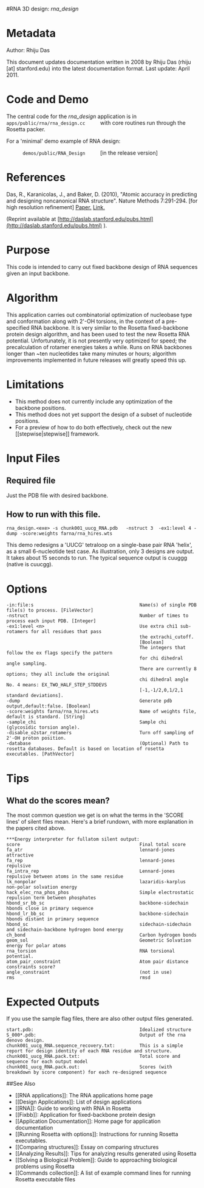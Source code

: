 #RNA 3D design: *rna\_design*

Metadata
========

Author: Rhiju Das

This document updates documentation written in 2008 by Rhiju Das (rhiju [at] stanford.edu) into the latest documentation format. Last update: April 2011.

Code and Demo
=============

The central code for the *rna\_design* application is in `       apps/public/rna/rna_design.cc      ` with core routines run through the Rosetta packer.

For a 'minimal' demo example of RNA design:

`       demos/public/RNA_Design      ` [in the release version]

References
==========

Das, R., Karanicolas, J., and Baker, D. (2010), "Atomic accuracy in predicting and designing noncanonical RNA structure". Nature Methods 7:291-294. [for high resolution refinement] [Paper.](http://www.stanford.edu/~rhiju/DasKaranicolasBaker2010ALL.pdf) [Link.](http://www.nature.com/nmeth/journal/v7/n4/abs/nmeth.1433.html)

(Reprint available at [http://daslab.stanford.edu/pubs.html](http://daslab.stanford.edu/pubs.html) ).

Purpose
===========================================

This code is intended to carry out fixed backbone design of RNA sequences given an input backbone.

Algorithm
=========

This application carries out combinatorial optimization of nucleobase type and conformation along with 2'-OH torsions, in the context of a pre-specified RNA backbone. It is very similar to the Rosetta fixed-backbone protein design algorithm, and has been used to test the new Rosetta RNA potential. Unfortunately, it is not presently very optimized for speed; the precalculation of rotamer energies takes a while. Runs on RNA backbones longer than \~ten nucleotides take many minutes or hours; algorithm improvements implemented in future releases will greatly speed this up.

Limitations
===========

-   This method does not currently include any optimization of the backbone positions.
-   This method does not yet support the design of a subset of nucleotide positions.
-   For a preview of how to do both effectively, check out the new [[stepwise|stepwise]] framework.

Input Files
===========

Required file
-------------

Just the PDB file with desired backbone.

How to run with this file.
---------------------------

```
rna_design.<exe> -s chunk001_uucg_RNA.pdb   -nstruct 3  -ex1:level 4 -dump -score:weights farna/rna_hires.wts
```

This demo redesigns a 'UUCG' tetraloop on a single-base pair RNA 'helix', as a small 6-nucleotide test case. As illustration, only 3 designs are output. It takes about 15 seconds to run. The typical sequence output is cuuggg (native is cuucgg).

Options
=======

```
-in:file:s                                       Name(s) of single PDB file(s) to process. [FileVector]
-nstruct                                         Number of times to process each input PDB. [Integer]
-ex1:level <n>                                   Use extra chi1 sub-rotamers for all residues that pass
                                                 the extrachi_cutoff.
                                                 [Boolean]
                                                 The integers that follow the ex flags specify the pattern
                                                 for chi dihedral angle sampling.
                                                 There are currently 8 options; they all include the original
                                                 chi dihedral angle No. 4 means: EX_TWO_HALF_STEP_STDDEVS
                                                 [-1,-1/2,0,1/2,1 standard deviations].
-dump                                            Generate pdb output,default:false. [Boolean]
-score:weights farna/rna_hires.wts               Name of weights file, default is standard. [String]
-sample_chi                                      Sample chi (glycosidic torsion angle).
-disable_o2star_rotamers                         Turn off sampling of 2'-OH proton position.
-database                                        (Optional) Path to rosetta databases. Default is based on location of rosetta executables. [PathVector]
```

Tips
====

What do the scores mean?
------------------------

The most common question we get is on what the terms in the 'SCORE lines' of silent files mean. Here's a brief rundown, with more explanation in the papers cited above.

```
***Energy interpreter for fullatom silent output:
score                                            Final total score
fa_atr                                           lennard-jones attractive
fa_rep                                           lennard-jones repulsive
fa_intra_rep                                     Lennard-jones repulsive between atoms in the same residue
lk_nonpolar                                      lazaridis-karplus non-polar solvation energy
hack_elec_rna_phos_phos                          Simple electrostatic repulsion term between phosphates
hbond_sr_bb_sc                                   backbone-sidechain hbonds close in primary sequence
hbond_lr_bb_sc                                   backbone-sidechain hbonds distant in primary sequence
hbond_sc                                         sidechain-sidechain and sidechain-backbone hydrogen bond energy
ch_bond                                          Carbon hydrogen bonds
geom_sol                                         Geometric Solvation energy for polar atoms
rna_torsion                                      RNA torsional potential.
atom_pair_constraint                             Atom pair distance constraints score?
angle_constraint                                 (not in use)
rms                                              rmsd
```

Expected Outputs
================

If you use the sample flag files, there are also other output files generated.

```
start.pdb:                                       Idealized structure
S_000*.pdb:                                      Output of the rna denovo design.
chunk001_uucg_RNA.sequence_recovery.txt:         This is a simple report for design identity of each RNA residue and structure.
chunk001_uucg_RNA.pack.txt:                      Total score and sequence for each output model
chunk001_uucg_RNA.pack.out:                      Scores (with breakdown by score component) for each re-designed sequence
```

##See Also

* [[RNA applications]]: The RNA applications home page
* [[Design Applications]]: List of design applications
* [[RNA]]: Guide to working with RNA in Rosetta
* [[Fixbb]]: Application for fixed-backbone protein design
* [[Application Documentation]]: Home page for application documentation
* [[Running Rosetta with options]]: Instructions for running Rosetta executables.
* [[Comparing structures]]: Essay on comparing structures
* [[Analyzing Results]]: Tips for analyzing results generated using Rosetta
* [[Solving a Biological Problem]]: Guide to approaching biological problems using Rosetta
* [[Commands collection]]: A list of example command lines for running Rosetta executable files
